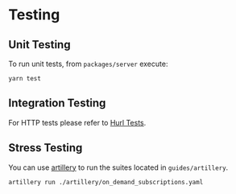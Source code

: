 # Testing

## Unit Testing

To run unit tests, from `packages/server` execute:

```shell
yarn test
```

## Integration Testing

For HTTP tests please refer to [Hurl Tests](https://github.com/sodazone/ocelloids-services/tree/main/packages/server/guides/hurl/tests).

## Stress Testing

You can use [artillery](https://www.artillery.io/) to run the suites located in `guides/artillery`.

```shell
artillery run ./artillery/on_demand_subscriptions.yaml
```

